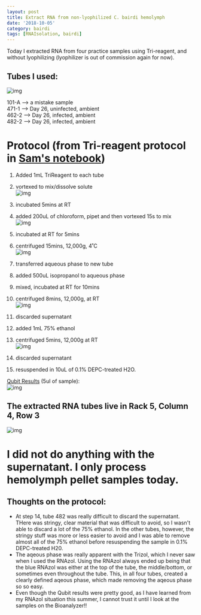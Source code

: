 ```yaml
---
layout: post
title: Extract RNA from non-lyophilized C. bairdi hemolymph
date: '2018-10-05'
category: bairdi
tags: [RNAIsolation, bairdi]
---
```

Today I extracted RNA from four practice samples using Tri-reagent, and without lyophilizing (lyophilizer is out of commission again for now). 

## Tubes I used:    
![img](../notebook-images/20181005-hemotubes.JPG)

101-A --> a mistake sample        
471-1 --> Day 26, uninfected, ambient        
462-2 --> Day 26, infected, ambient        
482-2 --> Day 26, infected, ambient         


# Protocol (from Tri-reagent protocol in [Sam's notebook](http://onsnetwork.org/kubu4/2018/09/17/3558/))

1. Added 1mL TriReagent to each tube             
2. vortexed to mix/dissolve solute             
![img](../notebook-images/20181005-step2.JPG)       

3. incubated 5mins at RT       
4. added 200uL of chloroform, pipet and then vortexed 15s to mix        
![img](../notebook-images/20181005-step4.JPG)          
5. incubated at RT for 5mins           
6. centrifuged 15mins, 12,000g, 4˚C        
![img](../notebook-images/20181005-step6.JPG)         
7. transferred aqueous phase to new tube         
8. added 500uL isopropanol to aqueous phase        
9. mixed, incubated at RT for 10mins         
10. centrifuged 8mins, 12,000g, at RT        
![img](../notebook-images/20181005-step10.JPG)       
11. discarded supernatant       
12. added 1mL 75% ethanol      
13. centrifuged 5mins, 12,000g at RT      
![img](../notebook-images/20181005-step13.JPG)      
14. discarded supernatant      
15. resuspended in 10uL of 0.1% DEPC-treated H2O.  

[Qubit Results](http://owl.fish.washington.edu/scaphapoda/grace/Crab-project/Qubit/QubitData_2018-10-05_14-01-52.csv) (5ul of sample):      
![img](../notebook-images/20181005-qubit-results.png)

## The extracted RNA tubes live in Rack 5, Column 4, Row 3     
![img](../notebook-images/20181005-where_tubes_live.JPG)     

# I did not do anything with the supernatant. I only process hemolymph pellet samples today.    

## Thoughts on the protocol:     
- At step 14, tube 482 was really difficult to discard the supernatant. THere was stringy, clear material that was difficult to avoid, so I wasn't able to discard a lot of the 75% ethanol. In the other tubes, however, the stringy stuff was more or less easier to avoid and I was able to remove almost all of the 75% ethanol before resuspending the sample in 0.1% DEPC-treated H20.     
- The aqeous phase was really apparent with the Trizol, which I never saw when I used the RNAzol. Using the RNAzol always ended up being that the blue RNAzol was either at the top of the tube, the middle/bottom, or sometimes even throughout the tube. This, in all four tubes, created a clearly defined aqeous phase, which made removing the aqeous phase so so easy.
- Even though the Qubit results were pretty good, as I have learned from my RNAzol situation this summer, I cannot trust it until I look at the samples on the Bioanalyzer!!
